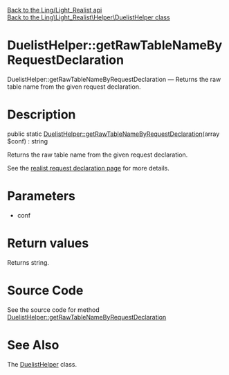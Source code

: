[Back to the Ling/Light_Realist api](https://github.com/lingtalfi/Light_Realist/blob/master/doc/api/Ling/Light_Realist.md)<br>
[Back to the Ling\Light_Realist\Helper\DuelistHelper class](https://github.com/lingtalfi/Light_Realist/blob/master/doc/api/Ling/Light_Realist/Helper/DuelistHelper.md)


DuelistHelper::getRawTableNameByRequestDeclaration
================



DuelistHelper::getRawTableNameByRequestDeclaration — Returns the raw table name from the given request declaration.




Description
================


public static [DuelistHelper::getRawTableNameByRequestDeclaration](https://github.com/lingtalfi/Light_Realist/blob/master/doc/api/Ling/Light_Realist/Helper/DuelistHelper/getRawTableNameByRequestDeclaration.md)(array $conf) : string




Returns the raw table name from the given request declaration.

See the [realist request declaration page](https://github.com/lingtalfi/Light_Realist/blob/master/doc/pages/2020/request-declaration.md) for more details.




Parameters
================


- conf

    


Return values
================

Returns string.








Source Code
===========
See the source code for method [DuelistHelper::getRawTableNameByRequestDeclaration](https://github.com/lingtalfi/Light_Realist/blob/master/Helper/DuelistHelper.php#L23-L31)


See Also
================

The [DuelistHelper](https://github.com/lingtalfi/Light_Realist/blob/master/doc/api/Ling/Light_Realist/Helper/DuelistHelper.md) class.



